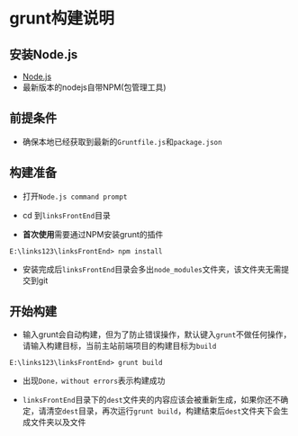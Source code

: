 # grunt构建说明

## 安装Node.js

- [Node.js](http://nodejs.org/)
- 最新版本的nodejs自带NPM(包管理工具)

## 前提条件

- 确保本地已经获取到最新的`Gruntfile.js`和`package.json`

## 构建准备

- 打开`Node.js command prompt`

- cd 到`linksFrontEnd`目录

- **首次使用**需要通过NPM安装grunt的插件

```
E:\links123\linksFrontEnd> npm install
```
- 安装完成后`linksFrontEnd`目录会多出`node_modules`文件夹，该文件夹无需提交到git

## 开始构建

- 输入grunt会自动构建，但为了防止错误操作，默认键入`grunt`不做任何操作，请输入构建目标，当前主站前端项目的构建目标为`build`

```
E:\links123\linksFrontEnd> grunt build
```

- 出现`Done，without errors`表示构建成功

- `linksFrontEnd`目录下的`dest`文件夹的内容应该会被重新生成，如果你还不确定，请清空`dest`目录，再次运行`grunt build`，构建结束后`dest`文件夹下会生成文件夹以及文件
